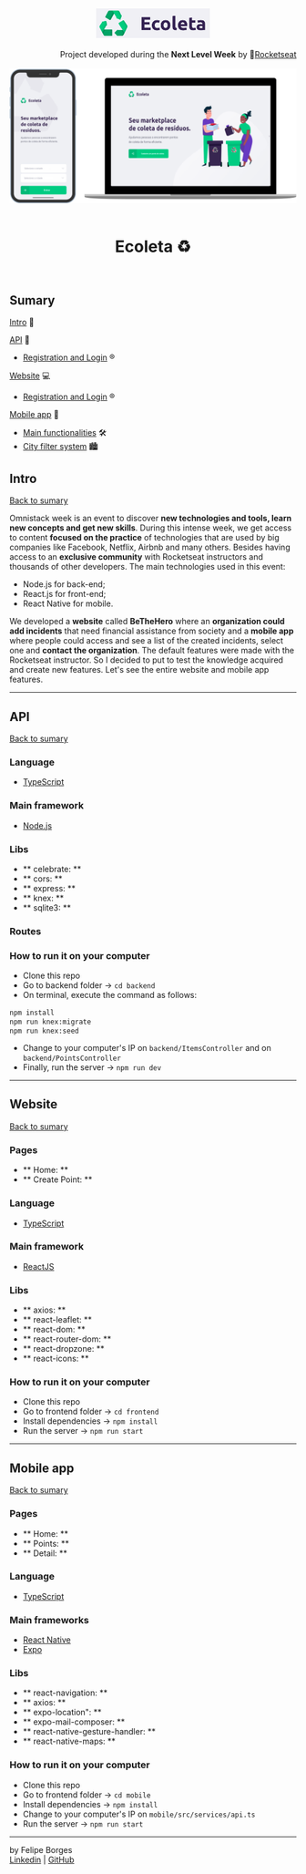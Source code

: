 <div align="center">
	<img src="/.github/logo.png" alt="Logo" width="200px" style="max-width:100%"/>
</div>

<br>

<div align="right">
	Project developed during the <strong>Next Level Week</strong> by <g-emoji class="g-emoji" alias="rocket" fallback-src="https://github.githubassets.com/images/icons/emoji/unicode/1f680.png">🚀</g-emoji><a href="https://rocketseat.com.br/">Rocketseat</a>	
</div>

<br>

<div align="center">
	<img src="/.github/introimg.png" alt="Intro" style="max-width:100%"/>
</div>

<br>


<div align="center">
	<h1>Ecoleta ♻️</h1>
</div>

<br>

## Sumary
[Intro](#intro) :door:

[API](#api) 📡
- [Registration and Login](#registration-and-login) :registered:

[Website](#website) :computer:
- [Registration and Login](#registration-and-login) :registered:

[Mobile app](#mobile-app) :iphone:
- [Main functionalities](#main-functionalities) :hammer_and_wrench:
- [City filter system](#city-filter-system) :cityscape:

## Intro
[Back to sumary](#sumary)

Omnistack week is an event to discover **new technologies and tools, learn new concepts and get new skills**. During this intense week, we get access to content **focused on the practice** of technologies that are used by big companies like Facebook, Netflix, Airbnb and many others. Besides having access to an **exclusive community** with Rocketseat instructors and thousands of other developers. The main technologies used in this event:
- Node.js for back-end;
- React.js for front-end;
- React Native for mobile.	

We developed a **website** called **BeTheHero** where an **organization could add incidents** that need financial assistance from society and a **mobile app** where people could access and see a list of the created incidents, select one and **contact the organization**. The default features were made with the Rocketseat instructor. So I decided to put to test the knowledge acquired and create new features. Let's see the entire website and mobile app features.

<hr>

## API
[Back to sumary](#sumary)
### Language
- [TypeScript](https://www.typescriptlang.org/docs/home.html)

### Main framework
- [Node.js](https://nodejs.org/en/docs/)

### Libs
- ** celebrate: ** 
- ** cors: ** 
- ** express: ** 
- ** knex: ** 
- ** sqlite3: ** 

### Routes

### How to run it on your computer
- Clone this repo
- Go to backend folder -> `cd backend`
- On terminal, execute the command as follows:
```
npm install
npm run knex:migrate
npm run knex:seed
```
- Change to your computer's IP on `backend/ItemsController` and on `backend/PointsController`
- Finally, run the server -> `npm run dev`

<hr>

## Website
[Back to sumary](#sumary)
### Pages
- ** Home: ** 
- ** Create Point: **

### Language
- [TypeScript](https://www.typescriptlang.org/docs/home.html)

### Main framework
- [ReactJS](https://reactjs.org/docs/getting-started.html)

### Libs
- ** axios: ** 
- ** react-leaflet: ** 
- ** react-dom: ** 
- ** react-router-dom: ** 
- ** react-dropzone: ** 
- ** react-icons: ** 

### How to run it on your computer
- Clone this repo
- Go to frontend folder -> `cd frontend`
- Install dependencies -> `npm install`
- Run the server -> `npm run start`
<hr>

## Mobile app
[Back to sumary](#sumary)
### Pages
- ** Home: ** 
- ** Points: **
- ** Detail: **

### Language
- [TypeScript](https://www.typescriptlang.org/docs/home.html)

### Main frameworks
- [React Native](https://reactnative.dev/docs/getting-started)
- [Expo](https://docs.expo.io/)

### Libs
- ** react-navigation: ** 
- ** axios: ** 
- ** expo-location": ** 
- ** expo-mail-composer: ** 
- ** react-native-gesture-handler: ** 
- ** react-native-maps: **

### How to run it on your computer
- Clone this repo
- Go to frontend folder -> `cd mobile`
- Install dependencies -> `npm install`
- Change to your computer's IP on `mobile/src/services/api.ts`
- Run the server -> `npm run start`

<hr>

by Felipe Borges<br>
[Linkedin](https://www.linkedin.com/in/felipejsborges) | [GitHub](https://github.com/felipejsborges)
